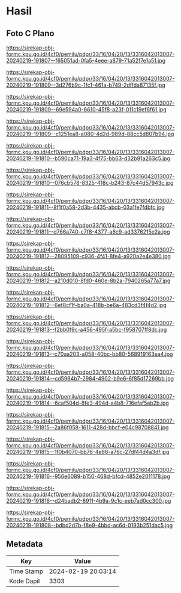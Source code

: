 # Hasil

## Foto C Plano

https://sirekap-obj-formc.kpu.go.id/4cf0/pemilu/pdpr/33/16/04/20/13/3316042013007-20240219-191807--f65051ad-0fa5-4eee-a879-71a52f7e1a51.jpg

https://sirekap-obj-formc.kpu.go.id/4cf0/pemilu/pdpr/33/16/04/20/13/3316042013007-20240219-191809--3d276b9c-1fc1-461a-b749-2dffda87135f.jpg

https://sirekap-obj-formc.kpu.go.id/4cf0/pemilu/pdpr/33/16/04/20/13/3316042013007-20240219-191809--69e594a0-6610-45f8-a23f-011c19ef6f61.jpg

https://sirekap-obj-formc.kpu.go.id/4cf0/pemilu/pdpr/33/16/04/20/13/3316042013007-20240219-191809--c1251ea8-a080-4d2d-989d-88cc5d807b94.jpg

https://sirekap-obj-formc.kpu.go.id/4cf0/pemilu/pdpr/33/16/04/20/13/3316042013007-20240219-191810--b590ca71-19a3-4f75-bb63-d32b91a263c5.jpg

https://sirekap-obj-formc.kpu.go.id/4cf0/pemilu/pdpr/33/16/04/20/13/3316042013007-20240219-191810--076cb578-8325-418c-b243-87c44d57943c.jpg

https://sirekap-obj-formc.kpu.go.id/4cf0/pemilu/pdpr/33/16/04/20/13/3316042013007-20240219-191811--8f1f0a58-2d3b-4435-abcb-03a1fe7fdbfc.jpg

https://sirekap-obj-formc.kpu.go.id/4cf0/pemilu/pdpr/33/16/04/20/13/3316042013007-20240219-191811--d766a740-c7f8-4377-a6c9-ad3376215e2a.jpg

https://sirekap-obj-formc.kpu.go.id/4cf0/pemilu/pdpr/33/16/04/20/13/3316042013007-20240219-191812--28095109-c936-4f41-8fe4-a920a2e4e380.jpg

https://sirekap-obj-formc.kpu.go.id/4cf0/pemilu/pdpr/33/16/04/20/13/3316042013007-20240219-191812--a210d010-8fd0-460e-8b2a-7940265a77a7.jpg

https://sirekap-obj-formc.kpu.go.id/4cf0/pemilu/pdpr/33/16/04/20/13/3316042013007-20240219-191812--6ef8cf1f-ba0a-418b-be6a-483cd3f4f4d2.jpg

https://sirekap-obj-formc.kpu.go.id/4cf0/pemilu/pdpr/33/16/04/20/13/3316042013007-20240219-191813--f2bb0f9c-a456-495f-a5bc-f958707ff8dc.jpg

https://sirekap-obj-formc.kpu.go.id/4cf0/pemilu/pdpr/33/16/04/20/13/3316042013007-20240219-191813--c70aa203-a058-40bc-bb80-568919163ea4.jpg

https://sirekap-obj-formc.kpu.go.id/4cf0/pemilu/pdpr/33/16/04/20/13/3316042013007-20240219-191814--cd5964b7-2984-4902-b9e6-6f85d17269bb.jpg

https://sirekap-obj-formc.kpu.go.id/4cf0/pemilu/pdpr/33/16/04/20/13/3316042013007-20240219-191814--6caf504d-8fe3-494d-a4b8-716efaf5ab2b.jpg

https://sirekap-obj-formc.kpu.go.id/4cf0/pemilu/pdpr/33/16/04/20/13/3316042013007-20240219-191815--2a86f058-1611-428d-bbcf-e04c98708841.jpg

https://sirekap-obj-formc.kpu.go.id/4cf0/pemilu/pdpr/33/16/04/20/13/3316042013007-20240219-191815--1f0b4070-bb76-4e86-a76c-27df44d4a3df.jpg

https://sirekap-obj-formc.kpu.go.id/4cf0/pemilu/pdpr/33/16/04/20/13/3316042013007-20240219-191816--956e6089-b150-468d-bfcd-4852e2011178.jpg

https://sirekap-obj-formc.kpu.go.id/4cf0/pemilu/pdpr/33/16/04/20/13/3316042013007-20240219-191816--d24badb2-8911-4b9a-9c1c-eeb7ad0cc300.jpg

https://sirekap-obj-formc.kpu.go.id/4cf0/pemilu/pdpr/33/16/04/20/13/3316042013007-20240219-191808--bdbd2d7b-f8e9-4bbd-ac6d-0193b251dac5.jpg


## Metadata

| Key        | Value               |
| ---------- | ------------------- |
| Time Stamp | 2024-02-19 20:03:14 |
| Kode Dapil | 3303                |



